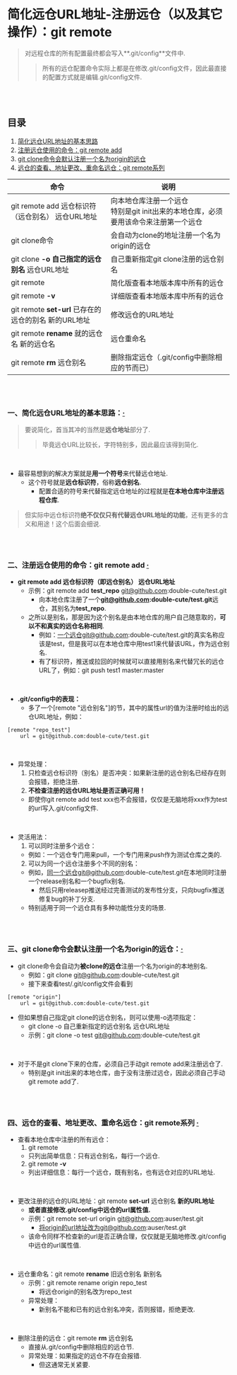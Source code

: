 # 简化远仓URL地址-注册远仓（以及其它操作）：git remote
> 对远程仓库的所有配置最终都会写入**.git/config**文件中.
>
>> 所有的远仓配置命令实际上都是在修改.git/config文件，因此最直接的配置方式就是编辑.git/config文件.

<br><br>

## 目录

1. [简化远仓URL地址的基本思路]()
2. [注册远仓使用的命令：git remote add]()
3. [git clone命令会默认注册一个名为origin的远仓]()
4. [远仓的查看、地址更改、重命名远仓：git remote系列]()

| 命令 | 说明 |
| --- | --- |
| git remote add 远仓标识符（远仓别名） 远仓URL地址 | 向本地仓库注册一个远仓<br>特别是git init出来的本地仓库，必须要用该命令来注册第一个远仓 |
| git clone命令 | 会自动为clone的地址注册一个名为origin的远仓 |
| git clone **-o 自己指定的远仓别名** 远仓URL地址 | 自己重新指定git clone注册的远仓别名 |
| git remote | 简化版查看本地版本库中所有的远仓 |
| git remote **-v** | 详细版查看本地版本库中所有的远仓 |
| git remote **set-url** 已存在的远仓的别名 新的URL地址 | 修改远仓的URL地址 |
| git remote **rename** 就的远仓名 新的远仓名 | 远仓重命名 |
| git remote **rm** 远仓别名 | 删除指定远仓（.git/config中删除相应的节而已）|

<br><br>

### 一、简化远仓URL地址的基本思路：[·](#目录)
> 要说简化，首当其冲的当然是**远仓地址**部分了.
>
>> 毕竟远仓URL比较长，字符特别多，因此最应该得到简化.

<br>

- 最容易想到的解决方案就是**用一个符号**来代替远仓地址.
  - 这个符号就是**远仓标识符**，俗称**远仓别名**.
    - 配置合适的符号来代替指定远仓地址的过程就是**在本地仓库中注册远程仓库**.

> 但实际中远仓标识符**绝不仅仅只有代替远仓URL地址的功能**，还有更多的含义和用途！这个后面会细说.

<br><br>

### 二、注册远仓使用的命令：git remote add  [·](#目录)

- **git remote add 远仓标识符（即远仓别名） 远仓URL地址**
  - 示例：git remote add **test_repo** git@github.com:double-cute/test.git
    - 向本地仓库注册了一个**git@github.com:double-cute/test.git**远仓，其别名为**test_repo**.
  - 之所以是别名，那是因为这个别名是由本地仓库的用户自己随意取的，**可以不和真实的远仓名称相同**.
    - 例如：一个远仓git@github.com:double-cute/test.git的真实名称应该是test，但是我可以在本地仓库中用test1来代替该URL，作为远仓别名.
    - 有了标识符，推送或拉回的时候就可以直接用别名来代替冗长的远仓URL了，例如：git push test1 master:master

<br>

- **.git/config中的表现：**
  - 多了一个[remote "远仓别名"]的节，其中的属性url的值为注册时给出的远仓URL地址，例如：

```
[remote "repo_test"]
    url = git@github.com:double-cute/test.git
```

<br>

- 异常处理：
  1. 只检查远仓标识符（别名）是否冲突：如果新注册的远仓别名已经存在则会报错，拒绝注册.
  2. **不检查注册的远仓URL地址是否正确可用！**
    - 即使你git remote add test xxx也不会报错，仅仅是无脑地将xxx作为test的url写入.git/config文件.

<br>

- 灵活用法：
  1. 可以同时注册多个远仓：
    - 例如：一个远仓专门用来pull，一个专门用来push作为测试仓库之类的.
  2. 可以为同一个远仓注册多个不同的别名：
    - 例如，同一个远仓git@github.com:double-cute/test.git在本地同时注册一个release别名和一个bugfix别名.
      - 然后只用releasep推送经过完善测试的发布性分支，只向bugfix推送修复bug的补丁分支.
    - 特别适用于同一个远仓具有多种功能性分支的场景.

<br><br>

### 三、git clone命令会默认注册一个名为origin的远仓：[·](#目录)

- git clone命令会自动为**被clone的远仓**注册一个名为origin的本地别名.
  - 例如：git clone git@github.com:double-cute/test.git
  - 接下来查看test/.git/config文件会看到

```
[remote "origin"]
    url = git@github.com:double-cute/test.git
```

- 但如果想自己指定git clone的远仓别名，则可以使用-o选项指定：
  - git clone -o 自己重新指定的远仓别名 远仓URL地址
  - 示例：git clone -o test git@github.com:double-cute/test.git

<br>

- 对于不是git clone下来的仓库，必须自己手动git remote add来注册远仓了.
  - 特别是git init出来的本地仓库，由于没有注册过远仓，因此必须自己手动git remote add了.

<br><br>

### 四、远仓的查看、地址更改、重命名远仓：git remote系列  [·](#目录)

- 查看本地仓库中注册的所有远仓：
  1. git remote
    - 只列出简单信息：只有远仓别名，每行一个远仓.
  2. git remote **-v**
    - 列出详细信息：每行一个远仓，既有别名，也有远仓对应的URL地址.

<br>

- 更改注册的远仓的URL地址：git remote **set-url** 远仓别名 **新的URL地址**
  - **或者直接修改.git/config中远仓的url属性值.**
  - 示例：git remote set-url origin git@github.com:auser/test.git
    - 将origin的url地址改为git@github.com:auser/test.git
  - 该命令同样不检查新的url是否正确合理，仅仅就是无脑地修改.git/config中远仓的url属性值.

<br>

- 远仓重命名：git remote **rename** 旧远仓别名 新别名
  - 示例：git remote rename origin repo_test
    - 将远仓origin的别名改为repo_test
  - 异常处理：
    - 新别名不能和已有的远仓别名冲突，否则报错，拒绝更改.

<br>

- 删除注册的远仓：git remote **rm** 远仓别名
  - 直接从.git/config中删除相应的远仓节.
  - 异常处理：如果指定的远仓不存在会报错.
    - 但这通常无关紧要.

